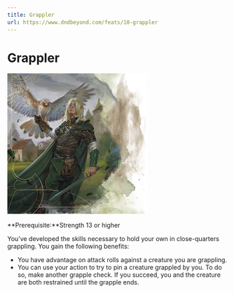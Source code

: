 ```yaml
---
title: Grappler
url: https://www.dndbeyond.com/feats/10-grappler
---
```


# Grappler

![Grappler](grappler.png)

**Prerequisite:**Strength 13 or higher

You’ve developed the skills necessary to hold your own in close-quarters grappling. You gain the following benefits:

- You have advantage on attack rolls against a creature you are grappling.
- You can use your action to try to pin a creature grappled by you. To do so, make another grapple check. If you succeed, you and the creature are both restrained until the grapple ends.
